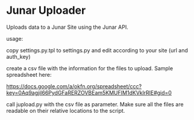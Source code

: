 Junar Uploader
==============

Uploads data to a Junar Site using the Junar API.

usage:

copy settings.py.tpl to settings.py and edit according to your site (url
and auth_key)

create a csv file with the information for the files to upload. Sample
spreadsheet here:

https://docs.google.com/a/okfn.org/spreadsheet/ccc?key=0Aq9agjil66PydGFaRERZOVBEam5KMUFIM1dKVklrRlE#gid=0

call jupload.py with the csv file as parameter. Make sure all the files are
readable on their relative locations to the script.


